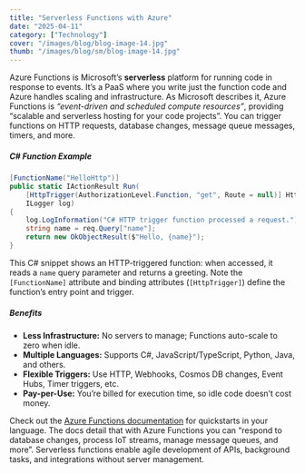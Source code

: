 ```yaml
---
title: "Serverless Functions with Azure"
date: "2025-04-11"
category: ["Technology"]
cover: "/images/blog/blog-image-14.jpg"
thumb: "/images/blog/sm/blog-image-14.jpg"
---
```


Azure Functions is Microsoft’s **serverless** platform for running code in response to events. It’s a PaaS where you write just the function code and Azure handles scaling and infrastructure. As Microsoft describes it, Azure Functions is _“event-driven and scheduled compute resources”_, providing “scalable and serverless hosting for your code projects”. You can trigger functions on HTTP requests, database changes, message queue messages, timers, and more.

##### C# Function Example

```csharp
[FunctionName("HelloHttp")]
public static IActionResult Run(
    [HttpTrigger(AuthorizationLevel.Function, "get", Route = null)] HttpRequest req,
    ILogger log)
{
    log.LogInformation("C# HTTP trigger function processed a request.");
    string name = req.Query["name"];
    return new OkObjectResult($"Hello, {name}");
}
```

This C# snippet shows an HTTP-triggered function: when accessed, it reads a `name` query parameter and returns a greeting. Note the `[FunctionName]` attribute and binding attributes (`[HttpTrigger]`) define the function’s entry point and trigger.

##### Benefits

- **Less Infrastructure:** No servers to manage; Functions auto-scale to zero when idle.
- **Multiple Languages:** Supports C#, JavaScript/TypeScript, Python, Java, and others.
- **Flexible Triggers:** Use HTTP, Webhooks, Cosmos DB changes, Event Hubs, Timer triggers, etc.
- **Pay-per-Use:** You’re billed for execution time, so idle code doesn’t cost money.

Check out the [Azure Functions documentation](https://learn.microsoft.com/azure/azure-functions/) for quickstarts in your language. The docs detail that with Azure Functions you can “respond to database changes, process IoT streams, manage message queues, and more”. Serverless functions enable agile development of APIs, background tasks, and integrations without server management.
